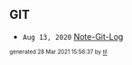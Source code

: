 ## GIT


* <code>Aug 13, 2020</code> [Note-Git-Log](2020-08-13T14-39-44-note-git-log.md)

<sup><sub>generated 28 Mar 2021 15:56:37 by <a href='https://github.com/senorprogrammer/til'>til</a></sub></sup>
